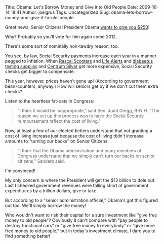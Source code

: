 Title: Obama: Let's Borrow Money and Give it to Old People
Date: 2009-10-14 18:41
Author: joelgrus
Tags: Uncategorized
Slug: obama-lets-borrow-money-and-give-it-to-old-people

Great news, Senior Citizens! President Obama [wants to give you
\$250](http://news.yahoo.com/s/ap/20091015/ap_on_go_pr_wh/us_social_security_obama)!

Why? Probably so you'll vote for him again come 2012.

There's some sort of nominally non-tawdry reason, too.

You see, by law, Social Security payments increase each year in a manner
pegged to inflation. When [Rascal
Scooters](http://www.youtube.com/watch?v=csuZHyW-iGI) and [Life
Alerts](http://www.youtube.com/watch?v=52RHVQ9Ybqo) and [diabeetus
testing supplies](http://www.youtube.com/watch?v=YXQaMaBxwRg) and
[Centrum Silver](http://www.youtube.com/watch?v=WNsBc7PBw5E) get more
expensive, Social Security checks get bigger to compensate.

This year, however, prices haven't gone up! (According to government
bean-counters, anyway.) How will seniors get by if we don't cut them
extra checks?

Listen to the heartless fat-cats in Congress:

> "I think it would be inappropriate," said Sen. Judd Gregg, R-N.H. "The
> reason we set up this process was to have the Social Security
> reimbursement reflect the cost of living."

Now, at least a few of our elected betters understand that not granting
a cost of living increase just because the cost of living didn't
increase amounts to "turning our backs" on Senior Citizens:

> "I think that the Obama administration and many members of Congress
> understand that we simply can't turn our backs on senior citizens,"
> Sanders said.

I'm convinced!

My only concern is where the President will get the \$13 billion to dole
out. Last I checked government revenues were falling short of government
expenditures by a trillion dollars, give or take.

But according to a "senior administration official," Obama's got this
figured out too. We'll simply borrow the money!

Who wouldn't want to risk their capital for a sure investment like "give
free money to old people"? Obviously it can't compare with "pay people
to destroy functional cars" or "give free money to everybody" or "give
more free money to old people," but in today's investment climate, I
dare you to find something better!
